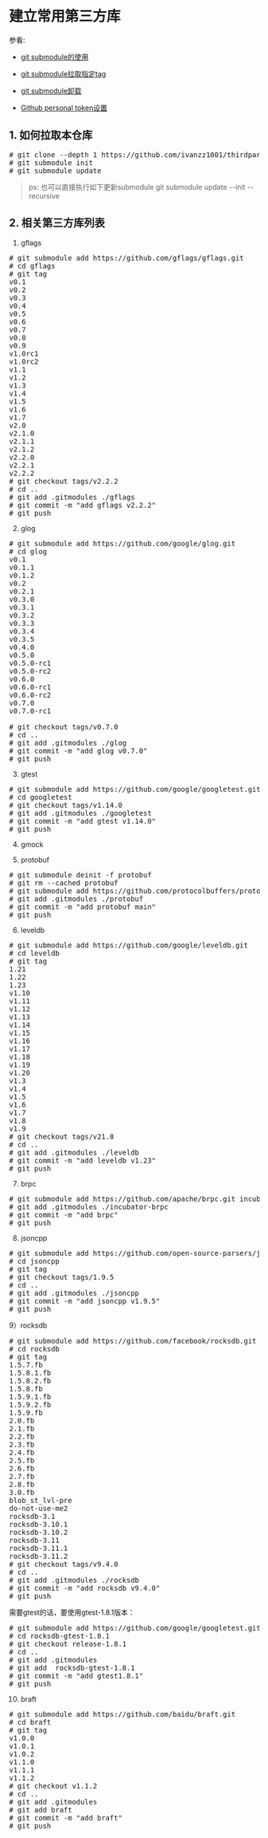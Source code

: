 
# 建立常用第三方库

参看:

- [git submodule的使用](https://zhuanlan.zhihu.com/p/657678855)

- [git submodule拉取指定tag](https://stackoverflow.com/questions/18755933/create-a-git-submodule-from-a-specific-repo-hash-or-tag)

- [git submodule卸载](https://blog.csdn.net/ppzzgg666/article/details/136430931)

- [Github personal token设置](https://github.com/settings/tokens)


## 1. 如何拉取本仓库
<pre>
# git clone --depth 1 https://github.com/ivanzz1001/thirdparties.git
# git submodule init 
# git submodule update
</pre>

>ps: 也可以直接执行如下更新submodule
>    git submodule update --init --recursive



## 2. 相关第三方库列表

1) gflags
<pre>
# git submodule add https://github.com/gflags/gflags.git
# cd gflags
# git tag
v0.1
v0.2
v0.3
v0.4
v0.5
v0.6
v0.7
v0.8
v0.9
v1.0rc1
v1.0rc2
v1.1
v1.2
v1.3
v1.4
v1.5
v1.6
v1.7
v2.0
v2.1.0
v2.1.1
v2.1.2
v2.2.0
v2.2.1
v2.2.2
# git checkout tags/v2.2.2
# cd ..
# git add .gitmodules ./gflags
# git commit -m "add gflags v2.2.2" 
# git push
</pre>

2) glog
<pre>
# git submodule add https://github.com/google/glog.git
# cd glog
v0.1
v0.1.1
v0.1.2
v0.2
v0.2.1
v0.3.0
v0.3.1
v0.3.2
v0.3.3
v0.3.4
v0.3.5
v0.4.0
v0.5.0
v0.5.0-rc1
v0.5.0-rc2
v0.6.0
v0.6.0-rc1
v0.6.0-rc2
v0.7.0
v0.7.0-rc1

# git checkout tags/v0.7.0
# cd ..
# git add .gitmodules ./glog
# git commit -m "add glog v0.7.0"
# git push
</pre>


3) gtest
<pre>
# git submodule add https://github.com/google/googletest.git
# cd googletest
# git checkout tags/v1.14.0
# git add .gitmodules ./googletest
# git commit -m "add gtest v1.14.0" 
# git push
</pre>

4) gmock



5) protobuf

<pre>
# git submodule deinit -f protobuf
# git rm --cached protobuf
# git submodule add https://github.com/protocolbuffers/protobuf.git  
# git add .gitmodules ./protobuf
# git commit -m "add protobuf main"
# git push
</pre>



6) leveldb
<pre>
# git submodule add https://github.com/google/leveldb.git
# cd leveldb
# git tag
1.21
1.22
1.23
v1.10
v1.11
v1.12
v1.13
v1.14
v1.15
v1.16
v1.17
v1.18
v1.19
v1.20
v1.3
v1.4
v1.5
v1.6
v1.7
v1.8
v1.9
# git checkout tags/v21.8
# cd ..
# git add .gitmodules ./leveldb
# git commit -m "add leveldb v1.23"
# git push
</pre>



7) brpc

<pre>
# git submodule add https://github.com/apache/brpc.git incubator-brpc
# git add .gitmodules ./incubator-brpc
# git commit -m "add brpc"
# git push
</pre>


8) jsoncpp
<pre>
# git submodule add https://github.com/open-source-parsers/jsoncpp.git
# cd jsoncpp
# git tag
# git checkout tags/1.9.5
# cd ..
# git add .gitmodules ./jsoncpp
# git commit -m "add jsoncpp v1.9.5"
# git push
</pre>

9）rocksdb
<pre>
# git submodule add https://github.com/facebook/rocksdb.git 
# cd rocksdb
# git tag
1.5.7.fb
1.5.8.1.fb
1.5.8.2.fb
1.5.8.fb
1.5.9.1.fb
1.5.9.2.fb
1.5.9.fb
2.0.fb
2.1.fb
2.2.fb
2.3.fb
2.4.fb
2.5.fb
2.6.fb
2.7.fb
2.8.fb
3.0.fb
blob_st_lvl-pre
do-not-use-me2
rocksdb-3.1
rocksdb-3.10.1
rocksdb-3.10.2
rocksdb-3.11
rocksdb-3.11.1
rocksdb-3.11.2
# git checkout tags/v9.4.0
# cd ..
# git add .gitmodules ./rocksdb
# git commit -m "add rocksdb v9.4.0"
# git push 
</pre>

需要gtest的话，要使用gtest-1.8.1版本：
<pre>
# git submodule add https://github.com/google/googletest.git rocksdb-gtest-1.8.1
# cd rocksdb-gtest-1.8.1
# git checkout release-1.8.1
# cd ..
# git add .gitmodules 
# git add  rocksdb-gtest-1.8.1
# git commit -m "add gtest1.8.1"
# git push
</pre>


10) braft
<pre>
# git submodule add https://github.com/baidu/braft.git
# cd braft
# git tag
v1.0.0
v1.0.1
v1.0.2
v1.1.0
v1.1.1
v1.1.2
# git checkout v1.1.2
# cd ..
# git add .gitmodules
# git add braft
# git commit -m "add braft"
# git push
</pre>
